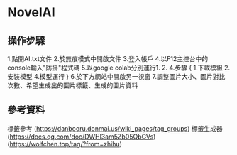 # NovelAI

## 操作步驟
1.點開AI.txt文件
2.於無痕模式中開啟文件
3.登入帳戶
4.以F12主控台中的console輸入"防掛"程式碼
5.以google colab分別運行1. 2. 4.步驟
  {
  1.下載模組
  2.安裝模型
  4.模型運行
  }
6.於下方網站中開啟另一視窗
7.調整圖片大小、圖片對比次數、希望生成出的圖片標籤、生成的圖片資料

## 參考資料
標籤參考 (https://danbooru.donmai.us/wiki_pages/tag_groups)
標籤生成器 (https://docs.qq.com/doc/DWHl3am5Zb05QbGVs) (https://wolfchen.top/tag/?from=zhihu)
